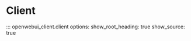 # Client

::: openwebui_client.client
    options:
      show_root_heading: true
      show_source: true
